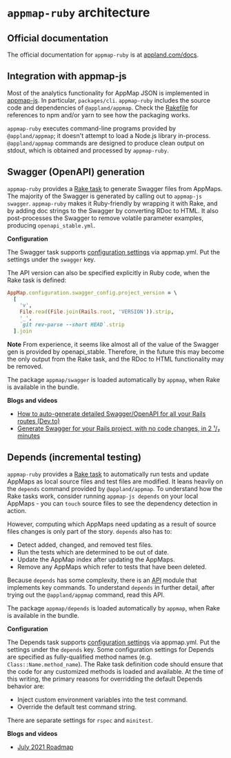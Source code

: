 # `appmap-ruby` architecture

## Official documentation

The official documentation for `appmap-ruby` is at [appland.com/docs](https://appland.com/docs/reference/appmap-ruby.html).

## Integration with appmap-js

Most of the analytics functionality for AppMap JSON is implemented in [appmap-js](https://github.com/applandinc/appmap-js/). In particular, `packages/cli`. `appmap-ruby` includes the source code and dependencies of `@appland/appmap`. Check the [Rakefile](./Rakefile) for references to npm and/or yarn to see how the packaging works.

`appmap-ruby` executes command-line programs provided by `@appland/appmap`; it doesn't attempt to load a Node.js library in-process. `@appland/appmap` commands are designed to produce clean output on stdout, which is obtained and processed by `appmap-ruby`.

## Swagger (OpenAPI) generation

`appmap-ruby` provides a [Rake task](./lib/appmap/swagger/rake_tasks.rb) to generate Swagger files from AppMaps. The majority of the Swagger is generated by calling out to `appmap-js swagger`. `appmap-ruby` makes it Ruby-friendly by wrapping it with Rake, and by adding doc strings to the Swagger by converting RDoc to HTML. It also post-processes the Swagger to remove volatile parameter examples, producing `openapi_stable.yml`. 

**Configuration**

The Swagger task supports [configuration settings](./lib/appmap/swagger/configuration.rb) via appmap.yml. Put the settings under the `swagger` key. 

The API version can also be specified explicitly in Ruby code, when the Rake task is defined:

```ruby
AppMap.configuration.swagger_config.project_version = \
  [ 
    'v',
    File.read(File.join(Rails.root, 'VERSION')).strip,
    '_',
    `git rev-parse --short HEAD`.strip
  ].join
```

**Note** From experience, it seems like almost all of the value of the Swagger gen is provided by openapi_stable. Therefore, in the future this may become the only output from the Rake task, and the RDoc to HTML functionality may be removed.

The package `appmap/swagger` is loaded automatically by `appmap`, when Rake is available in the bundle.

**Blogs and videos**

* [How to auto-generate detailed Swagger/OpenAPI for all your Rails routes (Dev.to)](https://dev.to/appland/how-to-auto-generate-swagger-openapi-doc-for-your-web-services-3npn)
* [Generate Swagger for your Rails project, with no code changes, in 2 ¹/₂ minutes](https://dev.to/appland/generate-swagger-for-your-rails-project-with-no-code-changes-in-2-minutes-3abj)

## Depends (incremental testing)

`appmap-ruby` provides a [Rake task](./lib/appmap/depends/rake_tasks.rb) to automatically run tests and update AppMaps as local source files and test files are modified. It leans heavily on the `depends` command provided by `@appland/appmap`. To understand how the Rake tasks work, consider running `appmap-js depends` on your local AppMaps - you can `touch` source files to see the dependency detection in action.

However, computing which AppMaps need updating as a result of source files changes is only part of the story. `depends` also has to:

* Detect added, changed, and removed test files.
* Run the tests which are determined to be out of date.
* Update the AppMap index after updating the AppMaps.
* Remove any AppMaps which refer to tests that have been deleted.

Because `depends` has some complexity, there is an [API](./lib/appmap/depends/api.rb) module that implements key commands. To understand `depends` in further detail, after trying out the `@appland/appmap` command, read this API.

The package `appmap/depends` is loaded automatically by `appmap`, when Rake is available in the bundle.

**Configuration**

The Depends task supports [configuration settings](./lib/appmap/depends/configuration.rb) via appmap.yml. Put the settings under the `depends` key. Some configuration settings for Depends are specified as fully-qualified method names (e.g. `Class::Name.method_name`). The Rake task definition code should ensure that the code for any customized methods is loaded and available. At the time of this writing, the primary reasons for overridding the default Depends behavior are:

* Inject custom environment variables into the test command.
* Override the default test command string.

There are separate settings for `rspec` and `minitest`.

**Blogs and videos**

* [July 2021 Roadmap](https://appland.com/videos/2021/07/01/appmap-july-2021-roadmap/)
